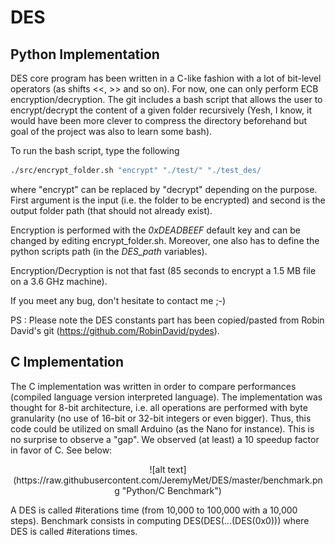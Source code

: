 # DES

## Python Implementation

DES core program has been written in a C-like fashion with a lot of bit-level operators (as shifts <<, >> and so on).
For now, one can only perform ECB encryption/decryption.
The git includes a bash script that allows the user to encrypt/decrypt the content of a given folder recursively
(Yesh, I know, it would have been more clever to compress the directory beforehand but goal of the project was also to learn some bash).

To run the bash script, type the following
```bash
./src/encrypt_folder.sh "encrypt" "./test/" "./test_des/
```
where "encrypt" can be replaced by "decrypt" depending on the purpose. First argument is the input (i.e. the folder to be encrypted) and second is the output folder path (that should not already exist).

Encryption is performed with the *0xDEADBEEF* default key and can be changed by editing encrypt_folder.sh. Moreover, one also has to define the python scripts path (in the *DES_path* variables). 

Encryption/Decryption is not that fast (85 seconds to encrypt a 1.5 MB file on a 3.6 GHz machine).

If you meet any bug, don't hesitate to contact me ;-)

PS : Please note the DES constants part has been copied/pasted from Robin David's git (https://github.com/RobinDavid/pydes).

## C Implementation

The C implementation was written in order to compare performances (compiled language version interpreted language). The implementation was thought for 8-bit architecture, i.e. all operations are performed with byte granularity (no use of 16-bit or 32-bit integers or even bigger). Thus, this code could be utilized on small Arduino (as the Nano for instance). This is no surprise to observe a "gap". We observed (at least) a 10 speedup factor in favor of C. See below: 

<center>![alt text](https://raw.githubusercontent.com/JeremyMet/DES/master/benchmark.png "Python/C Benchmark")</center>

A DES is called #iterations time (from 10,000 to 100,000 with a 10,000 steps). Benchmark consists in computing DES(DES(...(DES(0x0))) where DES is called #iterations times.






